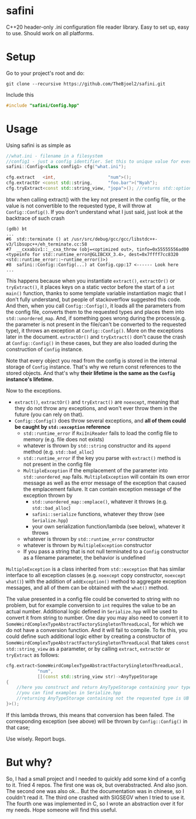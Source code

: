 # safini
C++20 header-only .ini configuration file reader library.
Easy to set up, easy to use. Should work on all platforms.

# Setup
Go to your project's root and do:
```
git clone --recursive https://github.com/TheBjoel2/safini.git
```
Include this
```cpp
#include "safini/Config.hpp"
```

# Usage
Using safini is as simple as
```cpp
//what.ini - filename in a filesystem
//config1 - just a config identifier. Set this to unique value for every safini::Config instance
safini::Config<class config1> cfg("what.ini");

cfg.extract   <int,                    "num">();
cfg.extractOr <const std::string,      "foo.bar">("Nyah");
cfg.tryExtract<const std::string_view, "jopa">(); //returns std::optional
```
btw when calling extract() with the key not present in the config file,
or the value is not convertible to the requested type, it will throw at ``Config::Config()``.
If you don't understand what I just said, just look at the backtrace of such crash
```
(gdb) bt
...
#6  std::terminate () at /usr/src/debug/gcc/gcc/libstdc++-v3/libsupc++/eh_terminate.cc:58
#7  __cxxabiv1::__cxa_throw (obj=<optimized out>, tinfo=0x55555556ad00 <typeinfo for std::runtime_error@GLIBCXX_3.4>, dest=0x7ffff7cc8320 <std::runtime_error::~runtime_error()>)
#8  safini::Config::Config(...) at Config.cpp:17 <------ Look here
...
```
This happens because when you instantiate ``extract()``, ``extractOr()`` or ``tryExtract()``,
it places keys on a static vector before the start of a `int main()` function,
thanks to some template variable instantiation magic
that I don't fully understand, but people of stackoverflow suggested this code.
And then, when you call ``Config::Config()``, it loads all the parameters from the config file,
converts them to the requested types and places them into ``std::unordered_map``. And, if something goes wrong
during the process(e.g. the parameter is not present in the file/can't be converted to the requested type),
it throws an exception at ``Config::Config()``. More on the exceptions later in the document.
``extractOr()`` and ``tryExtract()`` don't cause the crash at ``Config::Config()`` in these cases, but they are also
loaded during the construction of ``Config`` instance.

Note that every object you read from the config is stored in the internal storage of ``Config`` instance.
That's why we return const references to the stored objects.
And that's why **their lifetime is the same as the ``Config`` instance's lifetime.**

Now to the exceptions.
- ``extract()``, ``extractOr()`` and ``tryExtract()`` are ``noexcept``, meaning that
they do not throw any exceptions, and won't ever throw them in the future (you can rely on that).
- ``Config::Config()`` does throw several exceptions, and **all of them could be caught by ``std::exception`` reference**
  - ``std::runtime_error`` if ``RxiIniReader`` fails to load the config file to memory (e.g. file does not exists)
  - whatever is thrown by ``std::string`` constructor and its ``append`` method (e.g. ``std::bad_alloc``)
  - ``std::runtime_error`` if the key you parse with ``extract()`` method is not present in the config file
  - ``MultipleException`` if the emplacement of the parameter into ``std::unordered_map`` fails.
    ``MultipleException`` will contain its own error message as well as the error message of the exception
    that caused the emplacement failure. It can contain exception message of the exception thrown by
    - ``std::unordered_map::emplace()``, whatever it throws (e.g. ``std::bad_alloc``)
    - ``safini::serialize`` functions, whatever they throw (see ``Serialize.hpp``)
    - your own serialization function/lambda (see below), whatever it throws
  - whatever is thrown by ``std::runtime_error`` constructor
  - whatever is thrown by ``MultipleException`` constructor
  - If you pass a string that is not null terminated to a ``Config`` constructor as a filename parameter,
    the behavior is undefined

``MultipleException`` is a class inherited from ``std::exception`` that has similar interface to all exception classes
(e.g. ``noexcept`` copy constructor, ``noexcept what()``) with the addition of ``addException()`` method to
aggregate exception messages, and all of them can be obtained with the ``what()`` method.

The value presented in a config file could be converted to string with no problem,
but for example conversion to ``int`` requires the value to be an actual number.
Additional logic defined in ``Serialize.hpp`` will be used to convert it from string to number.
One day you may also need to convert it to ``SomeWeirdComplexTypeAbstractFactorySingletonThreadLocal``,
for which we do not have a conversion function. And it will fail to compile.
To fix this, you could define such additional logic either by creating a constructor of
``SomeWeirdComplexTypeAbstractFactorySingletonThreadLocal`` that takes ``const std::string_view``
as a parameter, or by calling ``extract``, ``extractOr`` or ``tryExtract`` as follows:
```cpp
cfg.extract<SomeWeirdComplexTypeAbstractFactorySingletonThreadLocal,
            "num",
            [](const std::string_view str)->AnyTypeStorage
{
    //here you construct and return AnyTypeStorage containing your type
    //you can find examples in Serialize.hpp
    //returning AnyTypeStorage containing not the requested type is UB
}>();
```
If this lambda throws, this means that conversion has been failed. The corresponding exception (see above)
will be thrown by ``Config::Config()`` in that case;

Use wisely. Report bugs.

# But why?
So, I had a small project and I needed to quickly add some kind of a config to it.
Tried 4 repos.
The first one was ok, but overabstracted. And also json.
The second one was also ok... But the documentation was in chinese, so I couldn't read it.
The third one crashed with SIGSEGV when I tried to use it.
The fourth one was implemented in C, so I wrote an abstraction over it for my needs. Hope someone will find this useful.
